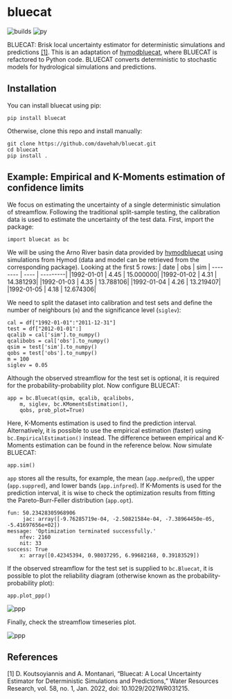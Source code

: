 # bluecat
![builds](https://github.com/davehah/bluecat/actions/workflows/tests.yml/badge.svg)
![py](https://img.shields.io/pypi/pyversions/bluecat)

BLUECAT: Brisk local uncertainty estimator for deterministic simulations and predictions [[1]](#1).
This is an adaptation of [hymodbluecat](https://github.com/albertomontanari/hymodbluecat), 
where BLUECAT is refactored to Python code. BLUECAT converts deterministic to stochastic models for hydrological simulations and predictions. 


## Installation
You can install bluecat using pip:
```
pip install bluecat
```
Otherwise, clone this repo and install manually:
```
git clone https://github.com/davehah/bluecat.git
cd bluecat
pip install .
```

## Example: Empirical and K-Moments estimation of confidence limits
We focus on estimating the uncertainty of a single deterministic simulation of streamflow. Following the traditional split-sample testing, the calibration data is used to estimate the uncertainty of the test data. First, import the package:
```
import bluecat as bc
```
We will be using the Arno River basin data provided by [hymodbluecat](https://github.com/albertomontanari/hymodbluecat) using simulations from Hymod (data and model can be retrieved from the corresponding package). Looking at the first 5 rows:
| date | obs | sim
| --------  | ---- | ---------|
|1992-01-01 | 4.45 | 15.000000|
|1992-01-02 | 4.31 | 14.381293|
|1992-01-03 | 4.35 | 13.788106|
|1992-01-04 | 4.26 | 13.219407|
|1992-01-05 | 4.18 | 12.674306|

We need to split the dataset into calibration and test sets and define the number of neighbours (`m`) and the significance level (`siglev`):
```
cal = df["1992-01-01":"2011-12-31"]
test = df["2012-01-01":]
qcalib = cal['sim'].to_numpy()
qcalibobs = cal['obs'].to_numpy()
qsim = test['sim'].to_numpy()
qobs = test['obs'].to_numpy()
m = 100
siglev = 0.05
```
Although the observed streamflow for the test set is optional, it is required for the probability-probability plot. Now configure BLUECAT:
```
app = bc.Bluecat(qsim, qcalib, qcalibobs,
    m, siglev, bc.KMomentsEstimation(),
    qobs, prob_plot=True)
```
Here, K-Moments estimation is used to find the prediction interval. Alternatively, it is possible to use the empirical estimation (faster) using `bc.EmpiricalEstimation()` instead. The difference between empirical and K-Moments estimation can be found in the reference below. Now simulate BLUECAT:
```
app.sim()
```
`app` stores all the results, for example, the mean (`app.medpred`), the upper (`app.suppred`), and lower bands (`app.infpred`). If K-Moments is used for the prediction interval, it is wise to check the optimization results from fitting the Pareto-Burr-Feller distribution (`app.opt`). 
```
fun: 50.23428305968906
     jac: array([-9.76285719e-04, -2.50821584e-04, -7.38964450e-05, -5.41697656e+02])
message: 'Optimization terminated successfully.'
    nfev: 2160
    nit: 33
success: True
    x: array([0.42345394, 0.98037295, 6.99682168, 0.39183529])
```
If the observed streamflow for the test set is supplied to `bc.Bluecat`, it is possible to plot the reliability diagram (otherwise known as the probability-probability plot):
```
app.plot_ppp()
```
![ppp](data/ppp.png)

Finally, check the streamflow timeseries plot.

![ppp](data/ts.png)
## References
<a id="1">[1]</a> 
D. Koutsoyiannis and A. Montanari, 
“Bluecat: A Local Uncertainty Estimator for Deterministic Simulations and Predictions,” 
Water Resources Research, vol. 58, no. 1, Jan. 2022, doi: 10.1029/2021WR031215.